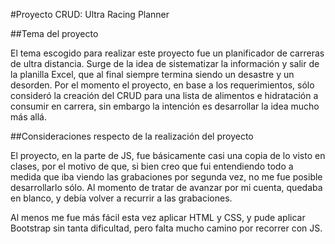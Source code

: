 #Proyecto CRUD: Ultra Racing Planner

##Tema del proyecto

El tema escogido para realizar este proyecto fue un planificador de carreras de ultra distancia. Surge de la idea de sistematizar la información y salir de la planilla Excel, que al final siempre termina siendo un desastre y un desorden. Por el momento el proyecto, en base a los requerimientos, sólo consideró la creación del CRUD para una lista de alimentos e hidratación a consumir en carrera, sin embargo la intención es desarrollar la idea mucho más allá.

##Consideraciones respecto de la realización del proyecto

El proyecto, en la parte de JS, fue básicamente casi una copia de lo visto en clases, por el motivo de que, si bien creo que fui entendiendo todo a medida que iba viendo las grabaciones por segunda vez, no me fue posible desarrollarlo sólo. Al momento de tratar de avanzar por mi cuenta, quedaba en blanco, y debía volver a recurrir a las grabaciones.

Al menos me fue más fácil esta vez aplicar HTML y CSS, y pude aplicar Bootstrap sin tanta dificultad, pero falta mucho camino por recorrer con JS.


